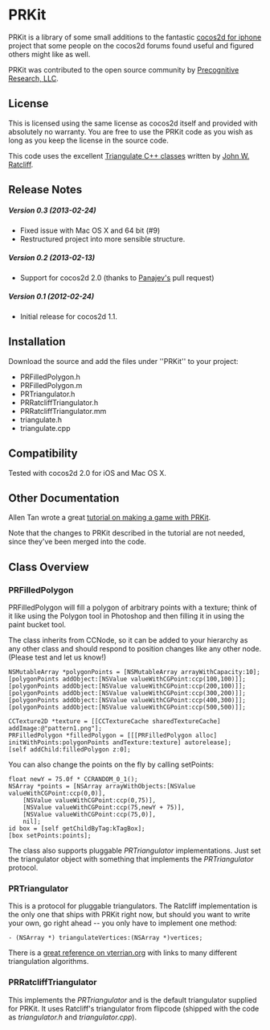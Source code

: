 PRKit
=====

PRKit is a library of some small additions to the fantastic <a href="http://cocos2d-iphone.org">cocos2d for iphone</a> project that some people on the cocos2d forums found useful and figured others might like as well.

PRKit was contributed to the open source community by <a href="http://precognitiveresearch.com">Precognitive Research, LLC</a>.

License
----------
This is licensed using the same license as cocos2d itself and provided with absolutely no warranty.  You are free to use the PRKit code as you wish as long as you keep the license in the source code.

This code uses the excellent <a href="http://www.flipcode.com/archives/Efficient_Polygon_Triangulation.shtml">Triangulate C++ classes</a> written by <a href="mailto:jratcliff@verant.com">John W. Ratcliff</a>.

Release Notes
-------------

##### Version 0.3 (2013-02-24)
* Fixed issue with Mac OS X and 64 bit (#9)
* Restructured project into more sensible structure.

##### Version 0.2 (2013-02-13)
* Support for cocos2d 2.0 (thanks to [Panajev's](http://github.com/panajev) pull request)

##### Version 0.1 (2012-02-24)
* Initial release for cocos2d 1.1.

Installation
------------
Download the source and add the files under ''PRKit'' to your project:
* PRFilledPolygon.h
* PRFilledPolygon.m
* PRTriangulator.h
* PRRatcliffTriangulator.h
* PRRatcliffTriangulator.mm
* triangulate.h
* triangulate.cpp 

Compatibility
-------------
Tested with cocos2d 2.0 for iOS and Mac OS X.

Other Documentation
-------------------
Allen Tan wrote a great [tutorial on making a game with PRKit](http://www.raywenderlich.com/14302/how-to-make-a-game-like-fruit-ninja-with-box2d-and-cocos2d-part-1).  

Note that the changes to PRKit described in the tutorial are not needed, since they've been merged into the code. 


Class Overview
--------------
### PRFilledPolygon

PRFilledPolygon will fill a polygon of arbitrary points with a texture; think of it like using the Polygon tool in Photoshop and then filling it in using the paint bucket tool.

The class inherits from CCNode, so it can be added to your hierarchy as any other class and should respond to position changes like any other node. (Please test and let us know!)

    NSMutableArray *polygonPoints = [NSMutableArray arrayWithCapacity:10];
    [polygonPoints addObject:[NSValue valueWithCGPoint:ccp(100,100)]];
    [polygonPoints addObject:[NSValue valueWithCGPoint:ccp(200,100)]];
    [polygonPoints addObject:[NSValue valueWithCGPoint:ccp(300,200)]];
    [polygonPoints addObject:[NSValue valueWithCGPoint:ccp(400,300)]];
    [polygonPoints addObject:[NSValue valueWithCGPoint:ccp(500,500)]]; 
    
    CCTexture2D *texture = [[CCTextureCache sharedTextureCache] addImage:@"pattern1.png"];
    PRFilledPolygon *filledPolygon = [[[PRFilledPolygon alloc] initWithPoints:polygonPoints andTexture:texture] autorelease];
    [self addChild:filledPolygon z:0];

You can also change the points on the fly by calling setPoints:

    float newY = 75.0f * CCRANDOM_0_1();       
    NSArray *points = [NSArray arrayWithObjects:[NSValue valueWithCGPoint:ccp(0,0)], 
        [NSValue valueWithCGPoint:ccp(0,75)],
        [NSValue valueWithCGPoint:ccp(75,newY + 75)],
        [NSValue valueWithCGPoint:ccp(75,0)],
        nil];
    id box = [self getChildByTag:kTagBox];
    [box setPoints:points];

The class also supports pluggable <i>PRTriangulator</i> implementations. Just set the triangulator object with something that implements the <i>PRTriangulator</i> protocol.

### PRTriangulator

This is a protocol for pluggable triangulators.  The Ratcliff implementation is the only one that ships with PRKit right now, but should you want to write your own, go right ahead -- you only have to implement one method:

    - (NSArray *) triangulateVertices:(NSArray *)vertices;

There is a <a href="http://www.vterrain.org/Implementation/Libs/triangulate.html">great reference on vterrian.org</a> with links to many different triangulation algorithms.

### PRRatcliffTriangulator

This implements the <i>PRTriangulator</i> and is the default triangulator supplied for PRKit.  It uses Ratcliff's triangulator from flipcode (shipped with the code as <i>triangulator.h</i> and <i>triangulator.cpp</i>).
